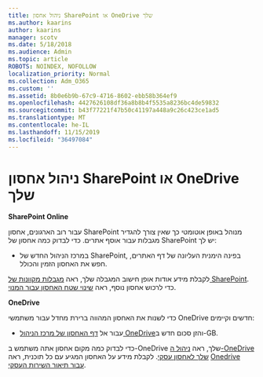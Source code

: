 ```yaml
---
title: ניהול אחסון SharePoint או OneDrive שלך
ms.author: kaarins
author: kaarins
manager: scotv
ms.date: 5/18/2018
ms.audience: Admin
ms.topic: article
ROBOTS: NOINDEX, NOFOLLOW
localization_priority: Normal
ms.collection: Adm_O365
ms.custom: ''
ms.assetid: 8b0e6b9b-67c9-4716-8602-ebb58b364ef9
ms.openlocfilehash: 4427626108df36a8b8b4f5535a8236bc4de59832
ms.sourcegitcommit: b43f77221f47b50c41197a448a9c26c423ce1ad5
ms.translationtype: MT
ms.contentlocale: he-IL
ms.lasthandoff: 11/15/2019
ms.locfileid: "36497084"
---
```

# <a name="manage-your-sharepoint-or-onedrive-storage"></a>ניהול אחסון SharePoint או OneDrive שלך

 **SharePoint Online**
  
עבור רוב הארגונים, אחסון SharePoint מנוהל באופן אוטומטי כך שאין צורך להגדיר מגבלות עבור אוסף אתרים. כדי לבדוק כמה אחסון של SharePoint יש לך:
  
- במרכז הניהול החדש של SharePoint, בפינה הימנית העליונה של דף האתרים, חפש את האחסון הזמין והכולל.
    
לקבלת מידע אודות אופן חישוב המגבלה שלך, ראה [מגבלות מקוונות של SharePoint](https://go.microsoft.com/fwlink/p/?LinkID=856113). כדי לרכוש אחסון נוסף, ראה [שינוי שטח האחסון עבור המנוי](https://go.microsoft.com/fwlink/?linkid=866428).
  
 **OneDrive**
  
כדי לשנות את האחסון המהווה ברירת מחדל עבור משתמשי OneDrive חדשים וקיימים:
  
- עבור אל [דף האחסון של מרכז הניהול OneDrive](https://admin.onedrive.com/?v=StorageSettings)והזן סכום חדש ב-GB.
    
כדי לבדוק כמה מקום אחסון אתה משתמש ב-OneDrive שלך, ראה [ניהול ה-OneDrive שלך לאחסון עסקי](https://go.microsoft.com/fwlink/?linkid=866429). לקבלת מידע על האחסון המגיע עם כל תוכנית, ראה [Onedrive עבור תיאור השירות העסקי](https://go.microsoft.com/fwlink/p/?LinkID=826071).
  


